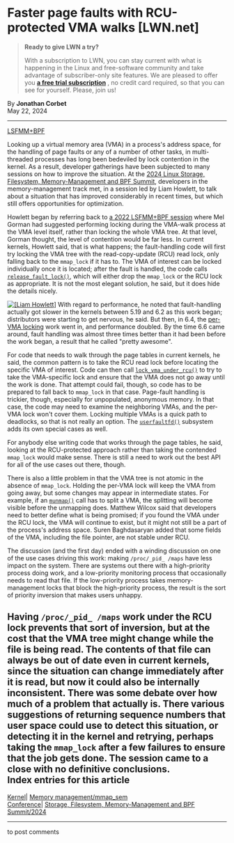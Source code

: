 # Faster page faults with RCU-protected VMA walks [LWN.net]

> **Ready to give LWN a try?**
> 
> With a subscription to LWN, you can stay current with what is happening in the Linux and free-software community and take advantage of subscriber-only site features. We are pleased to offer you **[a free trial subscription](https://lwn.net/Promo/nst-trial/claim)** , no credit card required, so that you can see for yourself. Please, join us! 

By **Jonathan Corbet**  
May 22, 2024 

* * *

[LSFMM+BPF](/Articles/lsfmmbpf2024/)

Looking up a virtual memory area (VMA) in a process's address space, for the handling of page faults or any of a number of other tasks, in multi-threaded processes has long been bedeviled by lock contention in the kernel. As a result, developer gatherings have been subjected to many sessions on how to improve the situation. At the [2024 Linux Storage, Filesystem, Memory-Management and BPF Summit](https://events.linuxfoundation.org/lsfmmbpf/), developers in the memory-management track met, in a session led by Liam Howlett, to talk about a situation that has improved considerably in recent times, but which still offers opportunities for optimization. 

Howlett began by referring back to [a 2022 LSFMM+BPF session](/Articles/893906/) where Mel Gorman had suggested performing locking during the VMA-walk process at the VMA level itself, rather than locking the whole VMA tree. At that level, Gorman thought, the level of contention would be far less. In current kernels, Howlett said, that is what happens; the fault-handling code will first try locking the VMA tree with the read-copy-update (RCU) read lock, only falling back to the `mmap_lock` if it has to. The VMA of interest can be locked individually once it is located; after the fault is handled, the code calls [`release_fault_lock()`](https://elixir.bootlin.com/linux/v6.9.1/source/include/linux/mm.h#L762), which will either drop the `mmap_lock` or the RCU lock as appropriate. It is not the most elegant solution, he said, but it does hide the details nicely. 

[![\[Liam Howlett\]](https://static.lwn.net/images/conf/2024/lsfmm/LiamHowlett-sm.png)](/Articles/974394/) With regard to performance, he noted that fault-handling actually got slower in the kernels between 5.19 and 6.2 as this work began; distributors were starting to get nervous, he said. But then, in 6.4, the [per-VMA locking](/Articles/906852/) work went in, and performance doubled. By the time 6.6 came around, fault handling was almost three times better than it had been before the work began, a result that he called "pretty awesome". 

For code that needs to walk through the page tables in current kernels, he said, the common pattern is to take the RCU read lock before locating the specific VMA of interest. Code can then call [`lock_vma_under_rcu()`](https://elixir.bootlin.com/linux/v6.9.1/source/mm/memory.c#L5744) to try to take the VMA-specific lock and ensure that the VMA does not go away until the work is done. That attempt could fail, though, so code has to be prepared to fall back to `mmap_lock` in that case. Page-fault handling is trickier, though, especially for unpopulated, anonymous memory. In that case, the code may need to examine the neighboring VMAs, and the per-VMA lock won't cover them. Locking multiple VMAs is a quick path to deadlocks, so that is not really an option. The [`userfaultfd()`](https://man7.org/linux/man-pages/man2/userfaultfd.2.html) subsystem adds its own special cases as well. 

For anybody else writing code that works through the page tables, he said, looking at the RCU-protected approach rather than taking the contended `mmap_lock` would make sense. There is still a need to work out the best API for all of the use cases out there, though. 

There is also a little problem in that the VMA tree is not atomic in the absence of `mmap_lock`. Holding the per-VMA lock will keep the VMA from going away, but some changes may appear in intermediate states. For example, if an [`munmap()`](https://man7.org/linux/man-pages/man2/mmap.2.html) call has to split a VMA, the splitting will become visible before the unmapping does. Matthew Wilcox said that developers need to better define what is being promised; if you found the VMA under the RCU lock, the VMA will continue to exist, but it might not still be a part of the process's address space. Suren Baghdasaryan added that some fields of the VMA, including the file pointer, are not stable under RCU. 

The discussion (and the first day) ended with a winding discussion on one of the use cases driving this work: making `/proc/_pid_ /maps` have less impact on the system. There are systems out there with a high-priority process doing work, and a low-priority monitoring process that occasionally needs to read that file. If the low-priority process takes memory-management locks that block the high-priority process, the result is the sort of priority inversion that makes users unhappy. 

Having `/proc/_pid_ /maps` work under the RCU lock prevents that sort of inversion, but at the cost that the VMA tree might change while the file is being read. The contents of that file can always be out of date even in current kernels, since the situation can change immediately after it is read, but now it could also be internally inconsistent. There was some debate over how much of a problem that actually is. There various suggestions of returning sequence numbers that user space could use to detect this situation, or detecting it in the kernel and retrying, perhaps taking the `mmap_lock` after a few failures to ensure that the job gets done. The session came to a close with no definitive conclusions.  
Index entries for this article  
---  
[Kernel](/Kernel/Index)| [Memory management/mmap_sem](/Kernel/Index#Memory_management-mmap_sem)  
[Conference](/Archives/ConferenceIndex/)| [Storage, Filesystem, Memory-Management and BPF Summit/2024](/Archives/ConferenceIndex/#Storage_Filesystem_Memory-Management_and_BPF_Summit-2024)  
  


* * *

to post comments 
